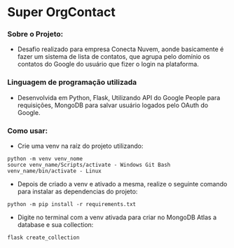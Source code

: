 # Super OrgContact 
### Sobre o Projeto:
- Desafio realizado para empresa Conecta Nuvem, aonde basicamente é fazer um sistema de lista de contatos, que agrupa pelo domínio os contatos do Google do usuário que fizer o login na plataforma.

### Linguagem de programação utilizada
- Desenvolvida em Python, Flask, Utilizando API do Google People para requisições, MongoDB para salvar usuário logados pelo OAuth do Google.

### Como usar:
- Crie uma venv na raíz do projeto utilizando:
```
python -m venv venv_nome
source venv_name/Scripts/activate - Windows Git Bash
venv_name/bin/activate - Linux
```
- Depois de criado a venv e ativado a mesma, realize o seguinte comando para instalar as dependencias do projeto:
```
python -m pip install -r requirements.txt
```
- Digite no terminal com a venv ativada para criar no MongoDB Atlas a database e sua collection:
```
flask create_collection
```
